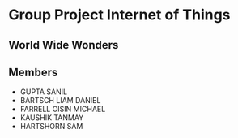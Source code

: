 # Group Project Internet of Things
## World Wide Wonders

## Members
- GUPTA SANIL 
- BARTSCH LIAM DANIEL
- FARRELL OISIN MICHAEL 
- KAUSHIK TANMAY
- HARTSHORN SAM